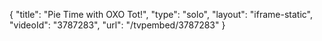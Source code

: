 {
    "title": "Pie Time with OXO Tot!",
    "type": "solo",
    "layout": "iframe-static",
    "videoId": "3787283",
    "url": "\/tvpembed\/3787283"
}